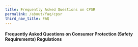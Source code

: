 ```yaml
---
title: Frequently Asked Questions on CPSR
permalink: /about/faq/cpsr
third_nav_title: FAQ
---
```


#### Frequently Asked Questions on Consumer Protection (Safety Requirements) Regulations 
